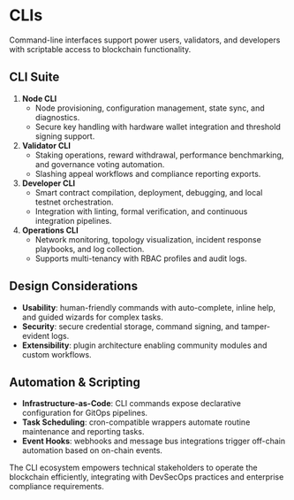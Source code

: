 # CLIs

Command-line interfaces support power users, validators, and developers with scriptable access to blockchain functionality.

## CLI Suite
1. **Node CLI**
   - Node provisioning, configuration management, state sync, and diagnostics.
   - Secure key handling with hardware wallet integration and threshold signing support.
2. **Validator CLI**
   - Staking operations, reward withdrawal, performance benchmarking, and governance voting automation.
   - Slashing appeal workflows and compliance reporting exports.
3. **Developer CLI**
   - Smart contract compilation, deployment, debugging, and local testnet orchestration.
   - Integration with linting, formal verification, and continuous integration pipelines.
4. **Operations CLI**
   - Network monitoring, topology visualization, incident response playbooks, and log collection.
   - Supports multi-tenancy with RBAC profiles and audit logs.

## Design Considerations
- **Usability**: human-friendly commands with auto-complete, inline help, and guided wizards for complex tasks.
- **Security**: secure credential storage, command signing, and tamper-evident logs.
- **Extensibility**: plugin architecture enabling community modules and custom workflows.

## Automation & Scripting
- **Infrastructure-as-Code**: CLI commands expose declarative configuration for GitOps pipelines.
- **Task Scheduling**: cron-compatible wrappers automate routine maintenance and reporting tasks.
- **Event Hooks**: webhooks and message bus integrations trigger off-chain automation based on on-chain events.

The CLI ecosystem empowers technical stakeholders to operate the blockchain efficiently, integrating with DevSecOps practices and enterprise compliance requirements.
